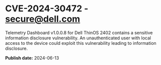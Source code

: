 # CVE-2024-30472 - secure@dell.com

Telemetry Dashboard v1.0.0.8 for Dell ThinOS 2402 contains a sensitive information disclosure vulnerability. An unauthenticated user with local access to the device could exploit this vulnerability leading to information disclosure.

**Publish date:** 2024-06-13
